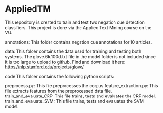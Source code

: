 # AppliedTM
This repository is created to train and test two negation cue detection classifiers. This project is done via the Applied Text Mining course on the VU. 

annotations: This folder contains negation cue annotations for 10 articles. 

data: This folder contains the data used for training and testing both systems.
The glove.6b.100d.txt file in the model folder is not included since it is too large to upload to github. Find and download it here: https://nlp.stanford.edu/projects/glove/

code
This folder contains the following python scripts:

preprocess.py: This file preprocesses the corpus
feature_extraction.py: This file extracts features from the preprocessed data file.
train_and_evaluate_CRF: This file trains, tests and evaluates the CRF model. 
train_and_evaluate_SVM: This file trains, tests and evaluates the SVM model. 
